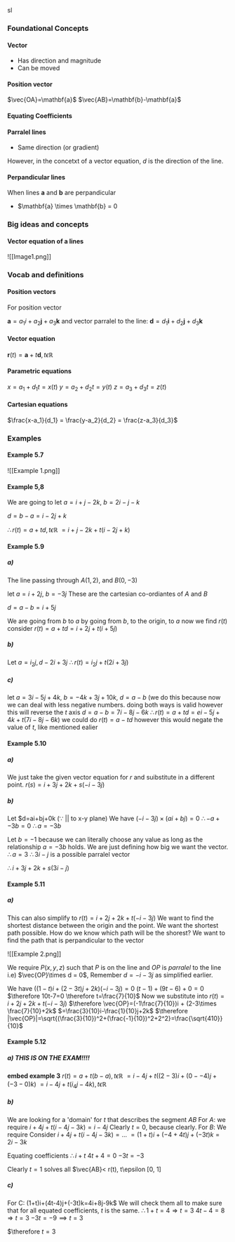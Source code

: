 sl
### Foundational Concepts
#### Vector
- Has direction and magnitude
- Can be moved

#### Position vector
$\vec{OA}=\mathbf{a}$
$\vec{AB}=\mathbf{b}-\mathbf{a}$

#### Equating Coefficients

#### Parralel lines
- Same direction (or gradient)

However, in the concetxt of a vector equation, $d$ is the direction of the line. 
	
#### Perpandicular lines
When lines $\mathbf{a}$ and $\mathbf{b}$ are perpandicular
- $\mathbf{a} \times \mathbf{b} = 0

### Big ideas and concepts
#### Vector equation of a lines

![[Image1.png]]

### Vocab and definitions
#### Position vectors
For position vector 

$\mathbf{a}=a_1 i + a_2 \mathbf{j} + a_3 \mathbf{k}$
and vector parralel to the line:
$\mathbf{d} = d_1 \mathbf{i} + d_2 \mathbf{j} + d_3 \mathbf{k}$ 
#### Vector equation
$\mathbf{r}(t)=\mathbf{a}+t\mathbf{d}, t \epsilon \mathbb{R}$

#### Parametric equations
$x=a_1 + d_1 t = x(t)$
$y=a_2 + d_2 t = y(t)$
$z=a_3 + d_3 t = z(t)$

#### Cartesian equations
$\frac{x-a_1}{d_1} = \frac{y-a_2}{d_2} = \frac{z-a_3}{d_3}$


### Examples
#### Example 5.7
![[Example 1.png]]
#### Example 5,8
We are going to let $a=i+j-2k$, $b=2i-j-k$

$d=b-a=i-2j+k$

$\therefore r(t) = a +td, t \epsilon \mathbb{R}$
$=i+j-2k+t(i-2j+k)$

#### Example 5.9
##### a)
The line passing through $A(1, 2)$, and $B(0, -3)$

let $a=i+2j$, $b=-3j$
These are the cartesian co-ordiantes of $A$ and $B$

$d=a-b=i+5j$ 

We are going from $b$ to $a$ by going from $b$, to the origin, to $a$
now we find $r(t)$
consider $r(t)=a+td=i+2j+t(i+5j)$
##### b)
Let $a=i_2j, d-2i+3j$
$\therefore r(t)=i_2j + t(2i+3j)$
##### c)
let $a=3i-5j+4k$, $b=-4k+3j+10k$, $d=a-b$ (we do this because now we can deal with less negative numbers. doing both ways is valid however this will reverse the $t$ axis
$d=a-b=7i-8j-6k$
$\therefore r(t)=a+td=ei-5j+4k+t(7i-8j-6k$)
we could do $r(t)=a-td$ however this would negate the value of $t$, like mentioned ealier

#### Example 5.10
##### a)
We just take the given vector equation for $r$ and suibstitute in a different point.
$r(s)=i+3j+2k+s(-i-3j)$

##### b)
Let $d=ai+bj+0k $(\because$ || to x-y plane$)$
We have $(-i-3j) \times (ai+bj)=0$
$\therefore -a+-3b=0$
$\therefore a=-3b$

Let $b=-1$ because we can literally choose any value as long as the relationship $a=-3b$ holds. We are just defining how big we want the vector.
$\therefore a=3$
$\therefore 3i-j$ is a possible parralel vector

$\therefore i+3j+2k+s(3i-j)$
#### Example 5.11
##### a)
This can also simplify to $r(t)=i+2j+2k+t(-i-3j)$
We want to find the shortest distance between the origin and the point. We want the shortest path possible. 
How do we know which path will be the shorest?
We want to find the path that is perpandicular to the vector

![[Example 2.png]]

We require $P(x, y, z)$ such that $P$ is on the line and $OP$ is *parralel* to the line
i.e) $\vec{OP}\times d = 0$, Remember $d=-i-3j$ as simplified earlier.

We have $((1-t)i+(2-3t)j + 2k)(-i-3j)=0$
$(t-1)+(9t-6)+0=0$
$\therefore 10t-7=0 \therefore t=\frac{7}{10}$
Now we substitute into $r(t)=i+2j+2k+t(-i-3j)$
$\therefore \vec{OP}=(-1\frac{7}{10})i + (2-3\times \frac{7}{10}+2k$
$=\frac{3}{10}i-\frac{1}{10}j+2k$
$\therefore |\vec{OP}|=\sqrt{(\frac{3}{10})^2+(\frac{-1}{10})^2+2^2}=\frac{\sqrt{410}}{10}$

#### Example 5.12
##### a) **THIS IS ON THE EXAM!!!!**
**embed example 3**
$r(t)=a+t(b-a), t\epsilon \mathbb{R}$
$=i-4j+t((2-3)i+(0--4)j+(-3-0)k)$
$=i-4j+t(i_4j-4k), t\epsilon \mathbb{R}$
##### b)

We are looking for a 'domain' for $t$ that describes the segment $AB$
For $A$: we require 
$i+4j+t(i-4j-3k) = i-4j$ 
Clearly $t=0$, because clearly.
For $B$: We require 
Consider $i+4j+t(i-4j-3k) =...$
$=(1+t)i + (-4+4t)j + (-3t)k=2i-3k$

Equating coefficients
$\therefore i+t$
$4t+4=0$
$-3t=-3$

Clearly $t=1$ solves all
$\vec{AB}< r(t), t\epsilon [0, 1]

##### c) 
For C: (1+t)i+(4t-4)j+(-3t)k=4i+8j-9k$ 
We will check them all to make sure that for all equated coefficients, $t$ is the same. 
$\therefore 1+t=4 \Rightarrow t=3$ 
$4t-4=8 \Rightarrow t=3$
$-3t=-9 \implies t=3$

$\therefore $t=3$
